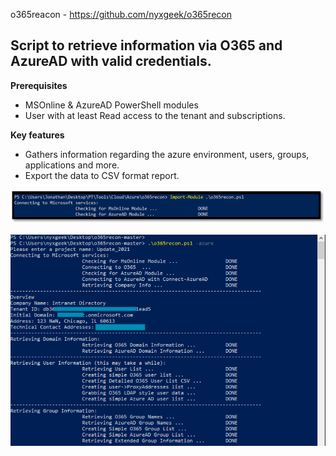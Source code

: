 o365reacon - https://github.com/nyxgeek/o365recon
## Script to retrieve information via O365 and AzureAD with valid credentials.


**Prerequisites** 
*	MSOnline & AzureAD PowerShell modules
*	User with at least Read access to the tenant and subscriptions.


**Key features**
*	Gathers information regarding the azure environment, users, groups, applications and more.
*	Export the data to CSV format report.

![Import Module](https://github.com/JonathanScheinert/Cloud_PT_Tools/blob/main/Azure/Screenshots/o365reacon_1.png)


![Running The Script](https://github.com/JonathanScheinert/Cloud_PT_Tools/blob/main/Azure/Screenshots/o365reacon_2.png)
